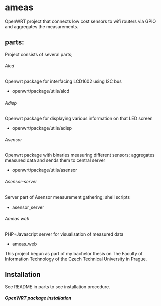 # ameas
OpenWRT project that connects low cost sensors to wifi routers via GPIO and aggregates the measurements.

## parts:
Project consists of several parts;  

######  Alcd
Openwrt package for interfacing LCD1602 using I2C bus
 * openwrt/package/utils/alcd

######  Adisp
Openwrt package for displaying various information on that LED screen
 * openwrt/package/utils/adisp
                 
######  Asensor
Openwrt package with binaries measuring different sensors; aggregates measured
data and sends them to central server
 * openwrt/package/utils/asensor

######  Asensor-server
Server part of Asensor measurement gathering; shell scripts
 * asensor_server 

######  Ameas web
PHP+Javascript server for visualisation of measured data
 * ameas_web

This project begun as part of my bachelor thesis on The Faculty of Information Technology of the Czech Technical University in Prague.  


## Installation
See README in parts to see installation procedure.

##### OpenWRT package installation
 